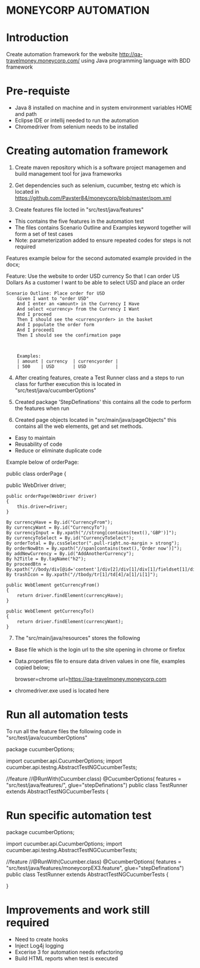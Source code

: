 # MONEYCORP AUTOMATION

# Introduction
Create automation framework for the website http://qa-travelmoney.moneycorp.com/ using Java programming language with BDD framework

# Pre-requiste 
- Java 8 installed on machine and in system environment variables HOME and path
- Eclipse IDE or intellij needed to run the automation
- Chromedriver from selenium needs to be installed

# Creating automation framework

1. Create maven repository which is a software project managemen and build management tool for java frameworks

2. Get dependencies such as selenium, cucumber, testng etc which is located in https://github.com/Pavster84/moneycorp/blob/master/pom.xml

3. Create features file locted in "src/test/java/features"
  - This contains the five features in the automation test
  - The files contains Scenario Outline and Examples keyword together will form a set of test cases 
  - Note: parameterization added to ensure repeated codes for steps is not required
  
  Features example below for the second automated example provided in the docx;
  
Feature: Use the website to order USD currency
        So that I can order US Dollars
        As a customer
        I want to be able to select USD and place an order
        
    Scenario Outline: Place order for USD
        Given I want to "order USD"
        And I enter an <amount> in the Currency I Have
        And select <currency> from the Currency I Want
        And I proceed
        Then I should see the <currencyorder> in the basket
        And I populate the order form
        And I proceed1
        Then I should see the confirmation page

        
        
	    Examples:
	    | amount | currency  | currencyorder |
	    | 500	 | USD       | USD			 |
  
 
4. After creating features, create a Test Runner class and a steps to run class for further execution this is located in "src/test/java/cucumberOptions"

5. Created package 'StepDefinations' this contains all the code to perform the features when run

6. Created page objects located in "src/main/java/pageObjects" this contains all the web elements, get and set methods.
 - Easy to maintain
 - Reusability of code
 - Reduce or eliminate duplicate code
 
 Example below of orderPage:
 
 public class orderPage {

public WebDriver driver;
	
	public orderPage(WebDriver driver)
	{
		this.driver=driver;
	}
	
	By currencyHave = By.id("CurrencyFrom");
	By currencyWant = By.id("CurrencyTo");
	By currencyInput = By.xpath("//strong[contains(text(),'GBP')]");
	By currencyToSelect = By.id("CurrencyToSelect");
	By orderTotal = By.cssSelector(".pull-right.no-margin > strong");
	By orderNowBtn = By.xpath("//span[contains(text(),'Order now')]");
	By addNewCurrency = By.id("AddAnotherCurrency");
	By h2Title = By.tagName("h2");
	By proceedBtn = By.xpath("//body/div[@id='content']/div[2]/div[1]/div[1]/fieldset[1]/div[3]/button[1]");
	By trashIcon = By.xpath("//tbody/tr[1]/td[4]/a[1]/i[1]");
	
	public WebElement getCurrencyFrom()
	{
		return driver.findElement(currencyHave);
	}
	
	public WebElement getCurrencyTo()
	{
		return driver.findElement(currencyWant);		
	}
 
7. The "src/main/java/resources" stores the following
- Base file which is the login url to the site opening in chrome or firefox
- Data.properties file to ensure data driven values in one file, examples copied below;

	browser=chrome
	url=https://qa-travelmoney.moneycorp.com
- chromedriver.exe used is located here

# Run all automation tests

To run all the feature files the following code in "src/test/java/cucumberOptions"

package cucumberOptions;

import cucumber.api.CucumberOptions;
import cucumber.api.testng.AbstractTestNGCucumberTests;

//feature
//@RunWith(Cucumber.class)
@CucumberOptions(
		features = "src/test/java/features/",
		glue="stepDefinations")
public class TestRunner extends AbstractTestNGCucumberTests {

# Run specific automation test

package cucumberOptions;

import cucumber.api.CucumberOptions;
import cucumber.api.testng.AbstractTestNGCucumberTests;

//feature
//@RunWith(Cucumber.class)
@CucumberOptions(
		features = "src/test/java/features/moneycorpEX3.feature",
		glue="stepDefinations")
public class TestRunner extends AbstractTestNGCucumberTests {

}

# Improvements and work still required
- Need to create hooks
- Inject Log4j logging
- Excerise 3 for automation needs refactoring
- Build HTML reports when test is executed





  


